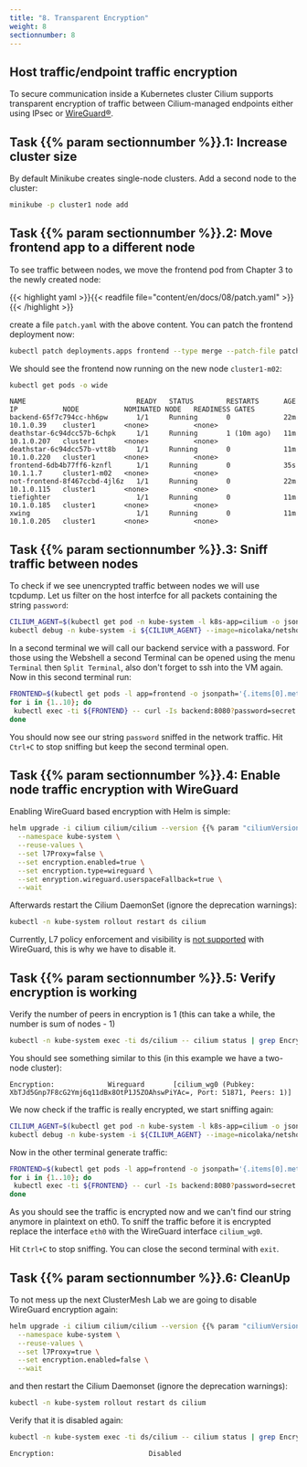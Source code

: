 ```yaml
---
title: "8. Transparent Encryption"
weight: 8
sectionnumber: 8
---
```

## Host traffic/endpoint traffic encryption

To secure communication inside a Kubernetes cluster Cilium supports transparent encryption of traffic between Cilium-managed endpoints either using IPsec or [WireGuard®](https://www.wireguard.com/).


## Task {{% param sectionnumber %}}.1: Increase cluster size

By default Minikube creates single-node clusters. Add a second node to the cluster:

```bash
minikube -p cluster1 node add
```


## Task {{% param sectionnumber %}}.2: Move frontend app to a different node

To see traffic between nodes, we move the frontend pod from Chapter 3 to the newly created node:

{{< highlight yaml >}}{{< readfile file="content/en/docs/08/patch.yaml" >}}{{< /highlight >}}

create a file `patch.yaml` with the above content. You can patch the frontend deployment now:

```bash
kubectl patch deployments.apps frontend --type merge --patch-file patch.yaml
```
We should see the frontend now running on the new node `cluster1-m02`:

```bash
kubectl get pods -o wide
```

```
NAME                           READY   STATUS        RESTARTS      AGE   IP           NODE           NOMINATED NODE   READINESS GATES
backend-65f7c794cc-hh6pw       1/1     Running       0             22m   10.1.0.39    cluster1       <none>           <none>
deathstar-6c94dcc57b-6chpk     1/1     Running       1 (10m ago)   11m   10.1.0.207   cluster1       <none>           <none>
deathstar-6c94dcc57b-vtt8b     1/1     Running       0             11m   10.1.0.220   cluster1       <none>           <none>
frontend-6db4b77ff6-kznfl      1/1     Running       0             35s   10.1.1.7     cluster1-m02   <none>           <none>
not-frontend-8f467ccbd-4jl6z   1/1     Running       0             22m   10.1.0.115   cluster1       <none>           <none>
tiefighter                     1/1     Running       0             11m   10.1.0.185   cluster1       <none>           <none>
xwing                          1/1     Running       0             11m   10.1.0.205   cluster1       <none>           <none>

```

## Task {{% param sectionnumber %}}.3:  Sniff traffic between nodes

To check if we see unencrypted traffic between nodes we will use tcpdump.
Let us filter on the host interfce for all packets containing the string `password`:

```bash
CILIUM_AGENT=$(kubectl get pod -n kube-system -l k8s-app=cilium -o jsonpath="{.items[0].metadata.name}")
kubectl debug -n kube-system -i ${CILIUM_AGENT} --image=nicolaka/netshoot -- tcpdump -ni eth0 -vv | grep password
```

In a second terminal we will call our backend service with a password. For those using the Webshell a second Terminal can be opened using the menu `Terminal` then `Split Terminal`, also don't forget to ssh into the VM again. Now in this second terminal run:

```bash
FRONTEND=$(kubectl get pods -l app=frontend -o jsonpath='{.items[0].metadata.name}')
for i in {1..10}; do
 kubectl exec -ti ${FRONTEND} -- curl -Is backend:8080?password=secret
done
```

You should now see our string `password` sniffed in the network traffic. Hit `Ctrl+C` to stop sniffing but keep the second terminal open.


## Task {{% param sectionnumber %}}.4:  Enable node traffic encryption with WireGuard

Enabling WireGuard based encryption with Helm is simple:

```bash
helm upgrade -i cilium cilium/cilium --version {{% param "ciliumVersion.postUpgrade" %}} \
  --namespace kube-system \
  --reuse-values \
  --set l7Proxy=false \
  --set encryption.enabled=true \
  --set encryption.type=wireguard \
  --set enryption.wireguard.userspaceFallback=true \
  --wait
```

Afterwards restart the Cilium DaemonSet (ignore the deprecation warnings):

```bash
kubectl -n kube-system rollout restart ds cilium
```

Currently, L7 policy enforcement and visibility is [not supported](https://github.com/cilium/cilium/issues/15462) with WireGuard, this is why we have to disable it.


## Task {{% param sectionnumber %}}.5:  Verify encryption is working


Verify the number of peers in encryption is 1 (this can take a while, the number is sum of nodes - 1)
```bash
kubectl -n kube-system exec -ti ds/cilium -- cilium status | grep Encryption
```

You should see something similar to this (in this example we have a two-node cluster):

```
Encryption:             Wireguard       [cilium_wg0 (Pubkey: XbTJd5Gnp7F8cG2Ymj6q11dBx8OtP1J5ZOAhswPiYAc=, Port: 51871, Peers: 1)]
```

We now check if the traffic is really encrypted, we start sniffing again:

```bash
CILIUM_AGENT=$(kubectl get pod -n kube-system -l k8s-app=cilium -o jsonpath="{.items[0].metadata.name}")
kubectl debug -n kube-system -i ${CILIUM_AGENT} --image=nicolaka/netshoot -- tcpdump -ni eth0 -vv | grep password
```

Now in the other terminal generate traffic:

```bash
FRONTEND=$(kubectl get pods -l app=frontend -o jsonpath='{.items[0].metadata.name}')
for i in {1..10}; do
 kubectl exec -ti ${FRONTEND} -- curl -Is backend:8080?password=secret
done
```
As you should see the traffic is encrypted now and we can't find our string anymore in plaintext on eth0. To sniff the traffic before it is encrypted replace the interface `eth0` with the WireGuard interface `cilium_wg0`.

Hit `Ctrl+C` to stop sniffing. You can close the second terminal with `exit`.


## Task {{% param sectionnumber %}}.6: CleanUp

To not mess up the next ClusterMesh Lab we are going to disable WireGuard encryption again:

```bash
helm upgrade -i cilium cilium/cilium --version {{% param "ciliumVersion.postUpgrade" %}}\
  --namespace kube-system \
  --reuse-values \
  --set l7Proxy=true \
  --set encryption.enabled=false \
  --wait
```

and then restart the Cilium Daemonset (ignore the deprecation warnings):

```bash
kubectl -n kube-system rollout restart ds cilium
```

Verify that it is disabled again:

```bash
kubectl -n kube-system exec -ti ds/cilium -- cilium status | grep Encryption
```

```
Encryption:                       Disabled
```
